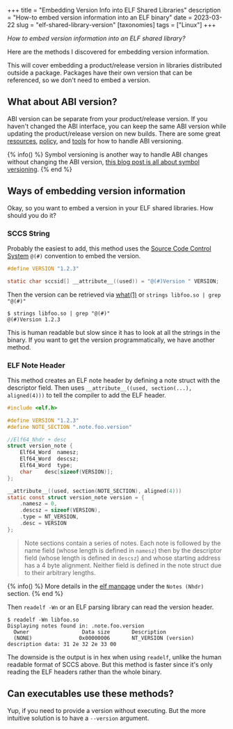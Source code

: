 +++
title = "Embedding Version Info into ELF Shared Libraries"
description = "How-to embed version information into an ELF binary"
date = 2023-03-22
slug = "elf-shared-library-version"
[taxonomies]
tags = ["Linux"]
+++

*How to embed version information into an ELF shared library?*

Here are the methods I discovered for embedding version information.

<!-- more -->

This will cover embedding a product/release version in libraries distributed outside a package. Packages have their own version that can be referenced, so we don't need to embed a version.

## What about ABI version?

ABI version can be separate from your product/release version. If you haven't changed the ABI interface, you can keep the same ABI version while updating the product/release version on new builds. There are some great [resources](https://tldp.org/HOWTO/Program-Library-HOWTO/shared-libraries.html), [policy](https://gcc.gnu.org/onlinedocs/libstdc++/manual/abi.html#abi.changes_allowed), and [tools](https://www.gnu.org/software/libtool/manual/libtool.html#Versioning) for how to handle ABI versioning.

{% info() %}
Symbol versioning is another way to handle ABI changes without changing the ABI version, [this blog post is all about symbol versioning](https://maskray.me/blog/2020-11-26-all-about-symbol-versioning). 
{% end %}

## Ways of embedding version information

Okay, so you want to embed a version in your ELF shared libraries. How should you do it?

### SCCS String

Probably the easiest to add, this method uses the [Source Code Control System](https://en.wikipedia.org/wiki/Source_Code_Control_System) `@(#)` convention to embed the version. 

```c
#define VERSION "1.2.3"

static char sccsid[] __attribute__((used)) = "@(#)Version " VERSION;
```

Then the version can be retrieved via [what(1)](https://man7.org/linux/man-pages/man1/what.1p.html) or `strings libfoo.so | grep "@(#)"`

```console
$ strings libfoo.so | grep "@(#)"
@(#)Version 1.2.3
```

This is human readable but slow since it has to look at all the strings in the binary. If you want to get the version programmatically, we have another method.

### ELF Note Header

This method creates an ELF note header by defining a note struct with the descriptor field. Then uses `__attribute__((used, section(...), aligned(4)))` to tell the compiler to add the ELF header.

```c
#include <elf.h>

#define VERSION "1.2.3"
#define NOTE_SECTION ".note.foo.version"

//Elf64_Nhdr + desc
struct version_note {
    Elf64_Word	namesz;
    Elf64_Word	descsz;
    Elf64_Word	type;
    char    desc[sizeof(VERSION)];
};

__attribute__((used, section(NOTE_SECTION), aligned(4)))
static const struct version_note version = {
    .namesz = 0,
    .descsz = sizeof(VERSION),
    .type = NT_VERSION,
    .desc = VERSION
};
```

> Note sections contain a series of notes. Each note is followed by the name field (whose length is defined in `namesz`) then by the descriptor field (whose length is defined in `descsz`) and whose starting address has a 4 byte alignment. Neither field is defined in the note struct due to their arbitrary lengths.

{% info() %}
More details in the [elf manpage](https://man7.org/linux/man-pages/man5/elf.5.html) under the `Notes (Nhdr)` section.
{% end %}

Then `readelf -Wn` or an ELF parsing library can read the version header.

```console
$ readelf -Wn libfoo.so
Displaying notes found in: .note.foo.version
  Owner                 Data size       Description
  (NONE)               0x00000006       NT_VERSION (version)       description data: 31 2e 32 2e 33 00
```

The downside is the output is in hex when using `readelf`, unlike the human readable format of SCCS above. But this method is faster since it's only reading the ELF headers rather than the whole binary.

## Can executables use these methods?

Yup, if you need to provide a version without executing. But the more intuitive solution is to have a `--version` argument.